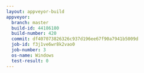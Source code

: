 ```yaml
---
layout: appveyor-build
appveyor:
  branch: master
  build-id: 44186180
  build-number: 420
  commit: df407073826326c937d196ee67f90a7941b5009d
  job-id: f3j1ve6wr8k2vao0
  job-number: 3
  os-name: Windows
  test-result: 0
---
```


